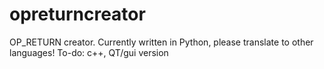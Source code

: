 # opreturncreator
OP_RETURN creator. Currently written in Python, please translate to other languages!
To-do: c++, QT/gui version
